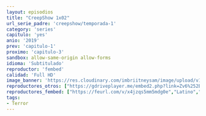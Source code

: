 ```yaml
---
layout: episodios
title: "CreepShow 1x02"
url_serie_padre: 'creepshow/temporada-1'
category: 'series'
capitulo: 'yes'
anio: '2019'
prev: 'capitulo-1'
proximo: 'capitulo-3'
sandbox: allow-same-origin allow-forms
idioma: 'Subtitulado'
reproductor: 'fembed'
calidad: 'Full HD'
image_banner: 'https://res.cloudinary.com/imbriitneysam/image/upload/v1546545022/reason1-banner-min.jpg'
reproductores_otros: ["https://gdriveplayer.me/embed2.php?link=Zv6%252BZak64JtYZiyo5KhdXQvOObLOL3hNBdNtZTwtcq9ZHoQHEn%252BfZyPW1SJtEKqTAmpquFVC4tw%252BVWJS076GbYlAYPQanavtRnyIUka7N1%252FtCmYUwEgOW02k3JRF0IY4cVuhAGnOCAnukZ09qw%252F7QlEX2nIyZgolfstSpf%252B%252FFYEgAL6GlnPNxuvCj29%252BlBCCpcQ7BDY1VxmUMLBhmjP3AH","Latino","https://gdriveplayer.me/embed2.php?link=wln96HCKDfx9wQmuJcNGlQFrXWJkfzzH8PLoQ6gI%252BpHv0DkBkNMjEUuHXAu93IyQ61dr8MvZxc5JEhdmN4YBMIVY7vM2aMDFx%252FzUKYr%252F8FZTtuXpqBrCSRCC4uPP2Q%252FiZajBilFJ8SfOI0dig4CCVBcFtRn44tpiCs3OH0URQ5IE5REWmIfRD7CK2Fx7t7Y33GU%252BcGqV0XYY%252FWJxGb9dYG","Latino","https://api.cuevana3.io/stream/index.php?file=ek5lbm9xYWNrS0xYMTZLa2xNbkdvY3ZTb3BtZng4TGp6ZFpobGFMUGtOelcwcUZmbWRIVzRkakVuS0JnbEplcG1KUnNZSlRTMGViVTBxZGdsdEhPb3JDNmFuU2RtY3VtdnEyRFg2YlcwT1hGeXBoZ29OS1ZzdFRTcHFhUzF0cmp5YUNtbDZYTHhnPT0","Latino","https://embed.mystream.to/olsk5pvrwd4r","Latino"]
reproductores_fembed: ["https://feurl.com/v/x4jzqs5mm5mdg0e","Latino","https://feurl.com/v/0epy4alxwn35lyz","Latino"]
tags:
- Terror
---
```












